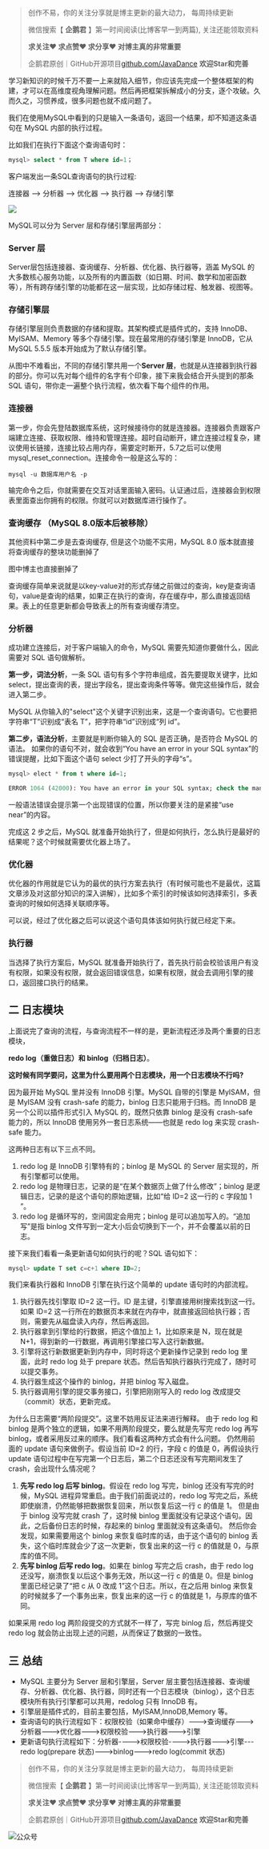 > 创作不易，你的关注分享就是博主更新的最大动力， 每周持续更新
>
> 微信搜索【 **企鹅君** 】第一时间阅读(比博客早一到两篇), 关注还能领取资料
>
> **求关注❤️ 求点赞❤️  求分享❤️   对博主真的非常重要**
>
> 企鹅君原创｜GitHub开源项目[github.com/JavaDance](https://github.com/PenguinsKing/JavaDance)  **欢迎Star和完善**



学习新知识的时候千万不要一上来就陷入细节，你应该先完成一个整体框架的构建，才可以在高维度视角理解问题。然后再把框架拆解成小的分支，逐个攻破。久而久之，习惯养成，很多问题也就不成问题了。

我们在使用MySQL中看到的只是输入一条语句，返回一个结果，却不知道这条语句在 MySQL 内部的执行过程。

比如我们在执行下面这个查询语句时：

``` sql
mysql> select * from T where id=1； 
```

客户端发出一条SQL查询语句的执行过程:

连接器 --> 分析器 --> 优化器 --> 执行器  --> 存储引擎

![](https://javadance.oss-cn-beijing.aliyuncs.com/img/MySQL%E6%A1%86%E6%9E%B6.png)



   

MySQL可以分为 Server 层和存储引擎层两部分：

   ### Server 层

Server层包括连接器、查询缓存、分析器、优化器、执行器等，涵盖 MySQL 的大多数核心服务功能，以及所有的内置函数（如日期、时间、数学和加密函数等），所有跨存储引擎的功能都在这一层实现，比如存储过程、触发器、视图等。

### 存储引擎层

存储引擎层则负责数据的存储和提取。其架构模式是插件式的，支持 InnoDB、MyISAM、Memory 等多个存储引擎。现在最常用的存储引擎是 InnoDB，它从 MySQL 5.5.5 版本开始成为了默认存储引擎。

从图中不难看出，不同的存储引擎共用一个**Server 层**，也就是从连接器到执行器的部分。你可以先对每个组件的名字有个印象，接下来我会结合开头提到的那条 SQL 语句，带你走一遍整个执行流程，依次看下每个组件的作用。



### 连接器

第一步，你会先登陆数据库系统，这时候接待你的就是连接器。连接器负责跟客户端建立连接、获取权限、维持和管理连接。超时自动断开，建立连接过程复杂，建议使用长链接，连接比较占用内存，需要定时断开，5.7之后可以使用mysql_reset_connection。连接命令一般是这么写的：

``` mysql
mysql -u 数据库用户名 -p 

```

输完命令之后，你就需要在交互对话里面输入密码。认证通过后，连接器会到权限表里面查出你拥有的权限。你就可以对数据库进行操作了。

### 查询缓存 （MySQL 8.0版本后被移除）

其他资料中第二步是去查询缓存,  但是这个功能不实用，MySQL 8.0 版本就直接将查询缓存的整块功能删掉了

图中博主也直接删掉了

查询缓存简单来说就是以key-value对的形式存储之前做过的查询，key是查询语句，value是查询的结果，如果正在执行的查询，存在缓存中，那么直接返回结果。表上的任意更新都会导致表上的所有查询缓存清空。

### 分析器

成功建立连接后，对于客户端输入的命令，MySQL 需要先知道你要做什么，因此需要对 SQL 语句做解析。 

**第一步，词法分析**，一条 SQL 语句有多个字符串组成，首先要提取关键字，比如 select，提出查询的表，提出字段名，提出查询条件等等。做完这些操作后，就会进入第二步。

MySQL 从你输入的"select"这个关键字识别出来，这是一个查询语句。它也要把字符串“T”识别成“表名 T”，把字符串“id”识别成“列 id”。 

**第二步，语法分析**，主要就是判断你输入的 SQL 是否正确，是否符合 MySQL 的语法。 如果你的语句不对，就会收到“You have an error in your SQL syntax”的错误提醒，比如下面这个语句 select 少打了开头的字母“s”。

``` sql
mysql> elect * from t where id=1;

ERROR 1064 (42000): You have an error in your SQL syntax; check the manual that corresponds to your MySQL server version for the right syntax to use near 'elect * from t where id=1' at line 1

```

一般语法错误会提示第一个出现错误的位置，所以你要关注的是紧接“use near”的内容。

完成这 2 步之后，MySQL 就准备开始执行了，但是如何执行，怎么执行是最好的结果呢？这个时候就需要优化器上场了。

### 优化器

优化器的作用就是它认为的最优的执行方案去执行（有时候可能也不是最优，这篇文章涉及对这部分知识的深入讲解），比如多个索引的时候该如何选择索引，多表查询的时候如何选择关联顺序等。

可以说，经过了优化器之后可以说这个语句具体该如何执行就已经定下来。

### 执行器

当选择了执行方案后，MySQL 就准备开始执行了，首先执行前会校验该用户有没有权限，如果没有权限，就会返回错误信息，如果有权限，就会去调用引擎的接口，返回接口执行的结果。



## 二 日志模块

上面说完了查询的流程，与查询流程不一样的是，更新流程还涉及两个重要的日志模块，

**redo log（重做日志）和 binlog（归档日志）**。

**这时候有同学要问，这里为什么要用两个日志模块，用一个日志模块不行吗?**

因为最开始 MySQL 里并没有 InnoDB 引擎。MySQL 自带的引擎是 MyISAM，但是 MyISAM 没有 crash-safe 的能力，binlog 日志只能用于归档。而 InnoDB 是另一个公司以插件形式引入 MySQL 的，既然只依靠 binlog 是没有 crash-safe 能力的，所以 InnoDB 使用另外一套日志系统——也就是 redo log 来实现 crash-safe 能力。

这两种日志有以下三点不同。 

1. redo log 是 InnoDB 引擎特有的；binlog 是 MySQL 的 Server 层实现的，所有引擎都可以使用。 
2. redo log 是物理日志，记录的是“在某个数据页上做了什么修改”；binlog 是逻辑日志，记录的是这个语句的原始逻辑，比如“给 ID=2 这一行的 c 字段加 1 ”。 
3. redo log 是循环写的，空间固定会用完；binlog 是可以追加写入的。“追加写”是指 binlog 文件写到一定大小后会切换到下一个，并不会覆盖以前的日志。



接下来我们看看一条更新语句如何执行的呢？SQL 语句如下：

```sql
mysql> update T set c=c+1 where ID=2;
```

我们来看执行器和 InnoDB 引擎在执行这个简单的 update 语句时的内部流程。 

1. 执行器先找引擎取 ID=2 这一行。ID 是主键，引擎直接用树搜索找到这一行。如果 ID=2 这一行所在的数据页本来就在内存中，就直接返回给执行器；否则，需要先从磁盘读入内存，然后再返回。
2.  执行器拿到引擎给的行数据，把这个值加上 1，比如原来是 N，现在就是 N+1，得到新的一行数据，再调用引擎接口写入这行新数据。
3.  引擎将这行新数据更新到内存中，同时将这个更新操作记录到 redo log 里面，此时 redo log 处于 prepare 状态。然后告知执行器执行完成了，随时可以提交事务。
4.  执行器生成这个操作的 binlog，并把 binlog 写入磁盘。 
5. 执行器调用引擎的提交事务接口，引擎把刚刚写入的 redo log 改成提交（commit）状态，更新完成。

为什么日志需要“两阶段提交”。这里不妨用反证法来进行解释。 由于 redo log 和 binlog 是两个独立的逻辑，如果不用两阶段提交，要么就是先写完 redo log 再写 binlog，或者采用反过来的顺序。我们看看这两种方式会有什么问题。 仍然用前面的 update 语句来做例子。假设当前 ID=2 的行，字段 c 的值是 0，再假设执行 update 语句过程中在写完第一个日志后，第二个日志还没有写完期间发生了 crash，会出现什么情况呢？

1. **先写 redo log 后写 binlog**。假设在 redo log 写完，binlog 还没有写完的时候，MySQL 进程异常重启。由于我们前面说过的，redo log 写完之后，系统即使崩溃，仍然能够把数据恢复回来，所以恢复后这一行 c 的值是 1。 但是由于 binlog 没写完就 crash 了，这时候 binlog 里面就没有记录这个语句。因此，之后备份日志的时候，存起来的 binlog 里面就没有这条语句。 然后你会发现，如果需要用这个 binlog 来恢复临时库的话，由于这个语句的 binlog 丢失，这个临时库就会少了这一次更新，恢复出来的这一行 c 的值就是 0，与原库的值不同。
2. **先写 binlog 后写 redo log**。如果在 binlog 写完之后 crash，由于 redo log 还没写，崩溃恢复以后这个事务无效，所以这一行 c 的值是 0。但是 binlog 里面已经记录了“把 c 从 0 改成 1”这个日志。所以，在之后用 binlog 来恢复的时候就多了一个事务出来，恢复出来的这一行 c 的值就是 1，与原库的值不同。

如果采用 redo log 两阶段提交的方式就不一样了，写完 binlog 后，然后再提交 redo log 就会防止出现上述的问题，从而保证了数据的一致性。

## 三 总结

- MySQL 主要分为 Server 层和引擎层，Server 层主要包括连接器、查询缓存、分析器、优化器、执行器，同时还有一个日志模块（binlog），这个日志模块所有执行引擎都可以共用，redolog 只有 InnoDB 有。
- 引擎层是插件式的，目前主要包括，MyISAM,InnoDB,Memory 等。
- 查询语句的执行流程如下：权限校验（如果命中缓存）--->查询缓存--->分析器--->优化器--->权限校验--->执行器--->引擎
- 更新语句执行流程如下：分析器---->权限校验---->执行器--->引擎---redo log(prepare 状态)--->binlog--->redo log(commit 状态)



> 创作不易，你的关注分享就是博主更新的最大动力， 每周持续更新
>
> 微信搜索【 **企鹅君** 】第一时间阅读(比博客早一到两篇), 关注还能领取资料
>
> **求关注❤️ 求点赞❤️  求分享❤️   对博主真的非常重要**
>
> 企鹅君原创｜GitHub开源项目[github.com/JavaDance](https://github.com/PenguinsKing/JavaDance)  **欢迎Star和完善**



![公众号](https://javadance.oss-cn-beijing.aliyuncs.com/%E5%BA%95%E9%83%A8%E5%85%B3%E6%B3%A8.jpeg)

<br>





